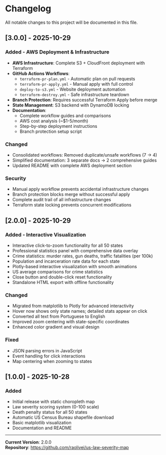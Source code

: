 # Changelog

All notable changes to this project will be documented in this file.

## [3.0.0] - 2025-10-29

### Added - AWS Deployment & Infrastructure

- **AWS Infrastructure**: Complete S3 + CloudFront deployment with Terraform
- **GitHub Actions Workflows**:
  - `terraform-pr-plan.yml` - Automatic plan on pull requests
  - `terraform-pr-apply.yml` - Manual apply with full control
  - `deploy-to-s3.yml` - Website deployment automation
  - `terraform-destroy.yml` - Safe infrastructure teardown
- **Branch Protection**: Requires successful Terraform Apply before merge
- **State Management**: S3 backend with DynamoDB locking
- **Documentation**:
  - Complete workflow guides and comparisons
  - AWS cost analysis (~$1-5/month)
  - Step-by-step deployment instructions
  - Branch protection setup script

### Changed

- Consolidated workflows: Removed duplicate/unsafe workflows (7 → 4)
- Simplified documentation: 3 separate docs → 2 comprehensive guides
- Updated README with complete AWS deployment section

### Security

- Manual apply workflow prevents accidental infrastructure changes
- Branch protection blocks merge without successful apply
- Complete audit trail of all infrastructure changes
- Terraform state locking prevents concurrent modifications

## [2.0.0] - 2025-10-29

### Added - Interactive Visualization

- Interactive click-to-zoom functionality for all 50 states
- Professional statistics panel with comprehensive data overlay
- Crime statistics: murder rates, gun deaths, traffic fatalities (per 100k)
- Population and incarceration rate data for each state
- Plotly-based interactive visualization with smooth animations
- US average comparisons for crime statistics
- Close button and double-click reset functionality
- Standalone HTML export with offline functionality

### Changed

- Migrated from matplotlib to Plotly for advanced interactivity
- Hover now shows only state names; detailed stats appear on click
- Converted all text from Portuguese to English
- Improved zoom centering with state-specific coordinates
- Enhanced color gradient and visual design

### Fixed

- JSON parsing errors in JavaScript
- Event handling for click interactions
- Map centering when zooming to states

## [1.0.0] - 2025-10-28

### Added

- Initial release with static choropleth map
- Law severity scoring system (0-100 scale)
- Death penalty status for all 50 states
- Automatic US Census Bureau shapefile download
- Basic matplotlib visualization
- Documentation and README

---

**Current Version**: 2.0.0  
**Repository**: https://github.com/raolivei/us-law-severity-map
